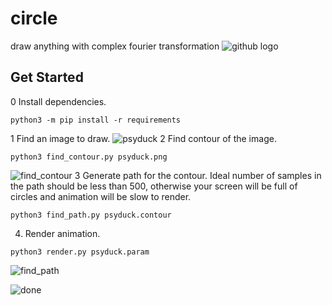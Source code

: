 # circle
draw anything with complex fourier transformation
![github logo](https://github.com/biran0079/circle/blob/master/github.gif)

## Get Started
0 Install dependencies.
```
python3 -m pip install -r requirements
```
1 Find an image to draw.
![psyduck](https://github.com/biran0079/circle/blob/master/psyduc.png)
2 Find contour of the image. 
```
python3 find_contour.py psyduck.png
```
![find_contour](https://github.com/biran0079/circle/blob/master/find_contour.png)
3 Generate path for the contour.
Ideal number of samples in the path should be less than 500, otherwise your screen will be full of circles and animation will be slow to render.
```
python3 find_path.py psyduck.contour
```
4. Render animation.
```
python3 render.py psyduck.param
```
![find_path](https://github.com/biran0079/circle/blob/master/find_path.png)

![done](https://github.com/biran0079/circle/blob/master/psyduck.gif)
